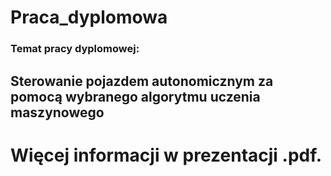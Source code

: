 # Praca_dyplomowa
### Temat pracy dyplomowej:
## Sterowanie pojazdem autonomicznym za pomocą wybranego algorytmu uczenia maszynowego
# Więcej informacji w prezentacji .pdf.
